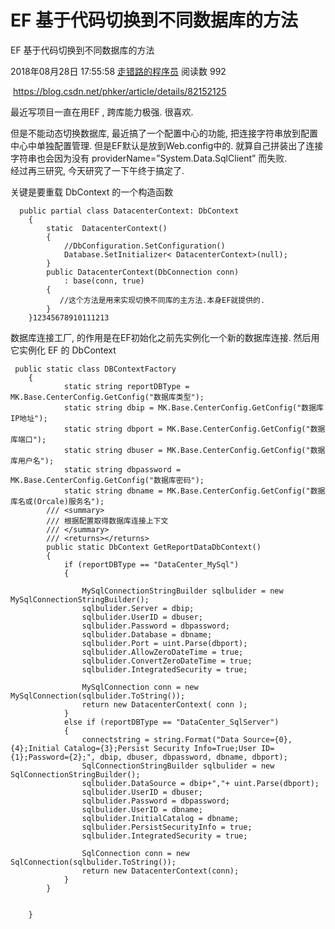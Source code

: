 # EF 基于代码切换到不同数据库的方法

EF 基于代码切换到不同数据库的方法

 2018年08月28日 17:55:58           [走错路的程序员](https://me.csdn.net/phker)           阅读数 992          

​     https://blog.csdn.net/phker/article/details/82152125                

最近写项目一直在用EF ,  跨库能力极强.  很喜欢. 

但是不能动态切换数据库, 最近搞了一个配置中心的功能, 把连接字符串放到配置中心中单独配置管理. 
 但是EF默认是放到Web.config中的.     就算自己拼装出了连接字符串也会因为没有 providerName=”System.Data.SqlClient”  而失败.  
 经过再三研究, 今天研究了一下午终于搞定了.

关键是要重载 DbContext  的一个构造函数

```
  public partial class DatacenterContext: DbContext
    {
        static  DatacenterContext()
        {
            //DbConfiguration.SetConfiguration()
            Database.SetInitializer< DatacenterContext>(null);
        }
        public DatacenterContext(DbConnection conn)
            : base(conn, true)
        {
           //这个方法是用来实现切换不同库的主方法.本身EF就提供的. 
        }
    }12345678910111213
```

数据库连接工厂, 的作用是在EF初始化之前先实例化一个新的数据库连接.  然后用它实例化 EF 的 DbContext

```
 public static class DBContextFactory
    {
            static string reportDBType = MK.Base.CenterConfig.GetConfig("数据库类型");
            static string dbip = MK.Base.CenterConfig.GetConfig("数据库IP地址");
            static string dbport = MK.Base.CenterConfig.GetConfig("数据库端口");
            static string dbuser = MK.Base.CenterConfig.GetConfig("数据库用户名");
            static string dbpassword = MK.Base.CenterConfig.GetConfig("数据库密码");
            static string dbname = MK.Base.CenterConfig.GetConfig("数据库名或(Orcale)服务名"); 
        /// <summary>
        /// 根据配置取得数据库连接上下文
        /// </summary>
        /// <returns></returns>
        public static DbContext GetReportDataDbContext()
        { 
            if (reportDBType == "DataCenter_MySql")
            {

                MySqlConnectionStringBuilder sqlbulider = new MySqlConnectionStringBuilder();
                sqlbulider.Server = dbip;
                sqlbulider.UserID = dbuser;
                sqlbulider.Password = dbpassword;
                sqlbulider.Database = dbname;
                sqlbulider.Port = uint.Parse(dbport);
                sqlbulider.AllowZeroDateTime = true;
                sqlbulider.ConvertZeroDateTime = true;
                sqlbulider.IntegratedSecurity = true;

                MySqlConnection conn = new MySqlConnection(sqlbulider.ToString());
                return new DatacenterContext( conn );
            }
            else if (reportDBType == "DataCenter_SqlServer")
            {
                connectstring = string.Format("Data Source={0},{4};Initial Catalog={3};Persist Security Info=True;User ID={1};Password={2};", dbip, dbuser, dbpassword, dbname, dbport);
                SqlConnectionStringBuilder sqlbulider = new SqlConnectionStringBuilder();
                sqlbulider.DataSource = dbip+","+ uint.Parse(dbport);
                sqlbulider.UserID = dbuser;
                sqlbulider.Password = dbpassword;
                sqlbulider.UserID = dbname;
                sqlbulider.InitialCatalog = dbname;
                sqlbulider.PersistSecurityInfo = true; 
                sqlbulider.IntegratedSecurity = true;

                SqlConnection conn = new SqlConnection(sqlbulider.ToString()); 
                return new DatacenterContext(conn);
            }  
        }


    }
```